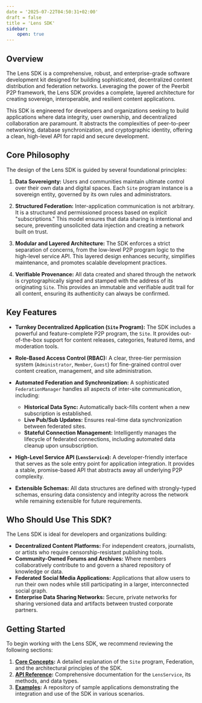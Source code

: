 ```yaml
---
date = '2025-07-22T04:50:31+02:00'
draft = false
title = 'Lens SDK'
sidebar:
    open: true
---
```


## Overview

The Lens SDK is a comprehensive, robust, and enterprise-grade software development kit designed for building sophisticated, decentralized content distribution and federation networks. Leveraging the power of the Peerbit P2P framework, the Lens SDK provides a complete, layered architecture for creating sovereign, interoperable, and resilient content applications.

This SDK is engineered for developers and organizations seeking to build applications where data integrity, user ownership, and decentralized collaboration are paramount. It abstracts the complexities of peer-to-peer networking, database synchronization, and cryptographic identity, offering a clean, high-level API for rapid and secure development.

## Core Philosophy

The design of the Lens SDK is guided by several foundational principles:

1. **Data Sovereignty:** Users and communities maintain ultimate control over their own data and digital spaces. Each `Site` program instance is a sovereign entity, governed by its own rules and administrators.

2. **Structured Federation:** Inter-application communication is not arbitrary. It is a structured and permissioned process based on explicit "subscriptions." This model ensures that data sharing is intentional and secure, preventing unsolicited data injection and creating a network built on trust.

3. **Modular and Layered Architecture:** The SDK enforces a strict separation of concerns, from the low-level P2P program logic to the high-level service API. This layered design enhances security, simplifies maintenance, and promotes scalable development practices.

4. **Verifiable Provenance:** All data created and shared through the network is cryptographically signed and stamped with the address of its originating `Site`. This provides an immutable and verifiable audit trail for all content, ensuring its authenticity can always be confirmed.

## Key Features

* **Turnkey Decentralized Application (`Site` Program):** The SDK includes a powerful and feature-complete P2P program, the `Site`. It provides out-of-the-box support for content releases, categories, featured items, and moderation tools.

* **Role-Based Access Control (RBAC):** A clear, three-tier permission system (`Administrator`, `Member`, `Guest`) for fine-grained control over content creation, management, and site administration.

* **Automated Federation and Synchronization:** A sophisticated `FederationManager` handles all aspects of inter-site communication, including:
  * **Historical Data Sync:** Automatically back-fills content when a new subscription is established.
  * **Live Pub/Sub Updates:** Ensures real-time data synchronization between federated sites.
  * **Stateful Connection Management:** Intelligently manages the lifecycle of federated connections, including automated data cleanup upon unsubscription.

* **High-Level Service API (`LensService`):** A developer-friendly interface that serves as the sole entry point for application integration. It provides a stable, promise-based API that abstracts away all underlying P2P complexity.

* **Extensible Schemas:** All data structures are defined with strongly-typed schemas, ensuring data consistency and integrity across the network while remaining extensible for future requirements.

## Who Should Use This SDK?

The Lens SDK is ideal for developers and organizations building:

* **Decentralized Content Platforms:** For independent creators, journalists, or artists who require censorship-resistant publishing tools.
* **Community-Owned Forums and Archives:** Where members collaboratively contribute to and govern a shared repository of knowledge or data.
* **Federated Social Media Applications:** Applications that allow users to run their own nodes while still participating in a larger, interconnected social graph.
* **Enterprise Data Sharing Networks:** Secure, private networks for sharing versioned data and artifacts between trusted corporate partners.

## Getting Started

To begin working with the Lens SDK, we recommend reviewing the following sections:

1. **[Core Concepts](/docs/lens-sdk/core-concepts):** A detailed explanation of the `Site` program, Federation, and the architectural principles of the SDK.
2. **[API Reference](/docs/lens-sdk/api-reference):** Comprehensive documentation for the `LensService`, its methods, and data types.
3. **[Examples](https://github.com/your-repo/examples):** A repository of sample applications demonstrating the integration and use of the SDK in various scenarios.
